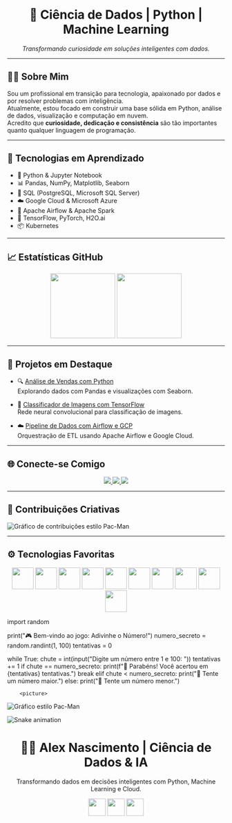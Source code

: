 <h1 align="center">🚀 Ciência de Dados | Python | Machine Learning</h1>

<p align="center">
  <em>Transformando curiosidade em soluções inteligentes com dados.</em>
</p>

---

## 👨‍💻 Sobre Mim

Sou um profissional em transição para tecnologia, apaixonado por dados e por resolver problemas com inteligência.  
Atualmente, estou focado em construir uma base sólida em Python, análise de dados, visualização e computação em nuvem.  
Acredito que **curiosidade, dedicação e consistência** são tão importantes quanto qualquer linguagem de programação.

---

## 🧠 Tecnologias em Aprendizado

- 🐍 Python & Jupyter Notebook  
- 📊 Pandas, NumPy, Matplotlib, Seaborn  
- 🧮 SQL (PostgreSQL, Microsoft SQL Server)  
- ☁️ Google Cloud & Microsoft Azure  
- 🔄 Apache Airflow & Apache Spark  
- 🤖 TensorFlow, PyTorch, H2O.ai  
- 📦 Kubernetes

---

## 📈 Estatísticas GitHub

<div align="center">
  <img src="https://github-readme-stats.vercel.app/api?username=Alexnp-dev&show_icons=true&theme=merko&locale=pt-br&custom_title=📊 Contribuições" height="150" />
  <img src="https://github-readme-stats.vercel.app/api/top-langs?username=Alexnp-dev&layout=compact&theme=merko&locale=pt-br&custom_title=🧠 Linguagens" height="150" />
</div>

---

## 🧪 Projetos em Destaque

- 🔍 [Análise de Vendas com Python](https://github.com/Alexnp-dev/analise-vendas-python)  
  Explorando dados com Pandas e visualizações com Seaborn.

- 🤖 [Classificador de Imagens com TensorFlow](https://github.com/Alexnp-dev/classificador-imagens-tf)  
  Rede neural convolucional para classificação de imagens.

- ☁️ [Pipeline de Dados com Airflow e GCP](https://github.com/Alexnp-dev/pipeline-airflow-gcp)  
  Orquestração de ETL usando Apache Airflow e Google Cloud.

---

## 🌐 Conecte-se Comigo

<div align="center">
  <a href="https://www.linkedin.com/in/alex-nascimento2025" target="_blank">
    <img src="https://img.shields.io/badge/LinkedIn-0077B5?style=for-the-badge&logo=linkedin&logoColor=white" />
  </a>
  <a href="https://www.instagram.com/alex.nasc.official" target="_blank">
    <img src="https://img.shields.io/badge/Instagram-E4405F?style=for-the-badge&logo=instagram&logoColor=white" />
  </a>
  <a href="mailto:alexnp2013@gmail.com">
    <img src="https://img.shields.io/badge/Gmail-D14836?style=for-the-badge&logo=gmail&logoColor=white" />
  </a>
</div>

---

## 🧩 Contribuições Criativas

<picture>
  <source media="(prefers-color-scheme: dark)" srcset="https://raw.githubusercontent.com/Alexnp-dev/Alexnp-dev/output/pacman-contribution-graph-dark.svg">
  <source media="(prefers-color-scheme: light)" srcset="https://raw.githubusercontent.com/Alexnp-dev/Alexnp-dev/output/pacman-contribution-graph.svg">
  <img alt="Gráfico de contribuições estilo Pac-Man" src="https://raw.githubusercontent.com/Alexnp-dev/Alexnp-dev/output/pacman-contribution-graph.svg">
</picture>

---

## ⚙️ Tecnologias Favoritas

<div align="center">
  <img src="https://cdn.jsdelivr.net/gh/devicons/devicon/icons/python/python-original.svg" height="50" />
  <img src="https://cdn.jsdelivr.net/gh/devicons/devicon/icons/googlecloud/googlecloud-original.svg" height="50" />
  <img src="https://cdn.jsdelivr.net/gh/devicons/devicon/icons/pandas/pandas-original.svg" height="50" />
  <img src="https://cdn.jsdelivr.net/gh/devicons/devicon/icons/numpy/numpy-original.svg" height="50" />
  <img src="https://cdn.jsdelivr.net/gh/devicons/devicon/icons/microsoftsqlserver/microsoftsqlserver-plain.svg" height="50" />
  <img src="https://cdn.jsdelivr.net/gh/devicons/devicon/icons/apache/apache-original.svg" height="50" />
  <img src="https://cdn.jsdelivr.net/gh/devicons/devicon/icons/tensorflow/tensorflow-original.svg" height="50" />
  <img src="https://cdn.jsdelivr.net/gh/devicons/devicon/icons/pytorch/pytorch-original.svg" height="50" />
  <img src="https://cdn.jsdelivr.net/gh/devicons/devicon/icons/azure/azure-original.svg" height="50" />
  <img src="https://cdn.jsdelivr.net/gh/devicons/devicon/icons/jupyter/jupyter-original.svg" height="50" />
</div>


import random

print("🎮 Bem-vindo ao jogo: Adivinhe o Número!")
numero_secreto = random.randint(1, 100)
tentativas = 0

while True:
    chute = int(input("Digite um número entre 1 e 100: "))
    tentativas += 1
    if chute == numero_secreto:
        print(f"🎉 Parabéns! Você acertou em {tentativas} tentativas.")
        break
    elif chute < numero_secreto:
        print("🔼 Tente um número maior.")
    else:
        print("🔽 Tente um número menor.")

        <picture>
  <source media="(prefers-color-scheme: dark)" srcset="https://raw.githubusercontent.com/Alexnp-dev/Alexnp-dev/output/pacman-contribution-graph-dark.svg">
  <source media="(prefers-color-scheme: light)" srcset="https://raw.githubusercontent.com/Alexnp-dev/Alexnp-dev/output/pacman-contribution-graph.svg">
  <img alt="Gráfico estilo Pac-Man" src="https://raw.githubusercontent.com/Alexnp-dev/Alexnp-dev/output/pacman-contribution-graph.svg">
</picture>

![Snake animation](https://github.com/Alexnp-dev/Alexnp-dev/blob/output/github-contribution-grid-snake.svg)

<h1 align="center">👨‍💻 Alex Nascimento | Ciência de Dados & IA</h1>
<p align="center">Transformando dados em decisões inteligentes com Python, Machine Learning e Cloud.</p>

<div align="center">
  <img src="https://cdn.jsdelivr.net/gh/devicons/devicon/icons/python/python-original.svg" height="40" />
  <img src="https://cdn.jsdelivr.net/gh/devicons/devicon/icons/tensorflow/tensorflow-original.svg" height="40" />
  <img src="https://cdn.jsdelivr.net/gh/devicons/devicon/icons/azure/azure-original.svg" height="40" />
</div>
